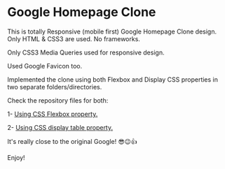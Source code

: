 # Google Homepage Clone

This is totally Responsive (mobile first) Google Homepage Clone design. Only HTML & CSS3 are used. No frameworks.

Only CSS3 Media Queries used for responsive design.

Used Google Favicon too.

Implemented the clone using both Flexbox and Display CSS properties in two separate folders/directories.

Check the repository files for both:

1- [Using CSS Flexbox property.](<Using CSS Flexbox - vh - Favicon/index.html>)

2- [Using CSS display table property.](<Using CSS display table - Position - Favicon/index.html>)

It's really close to the original Google! 😎😉👍

Enjoy!
